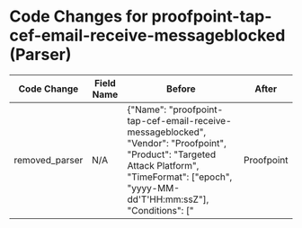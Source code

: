 # Code Changes for proofpoint-tap-cef-email-receive-messageblocked (Parser)

| Code Change | Field Name | Before | After |
|-------------|------------|--------|-------|
| removed_parser | N/A | {"Name": "proofpoint-tap-cef-email-receive-messageblocked", "Vendor": "Proofpoint", "Product": "Targeted Attack Platform", "TimeFormat": ["epoch", "yyyy-MM-dd'T'HH:mm:ssZ"], "Conditions": ["|Proofpoint|TAP|"], "Fields": ["\srt=({time}\d{13})", "^([^|]*\|){4}({result}[^|]+)", "\ssrc=({src_ip}((([0-9a-fA-F.]{0,4}):{1,2}){1,7}([0-9a-fA-F]){0,4})|(((25[0-5]|(2[0-4]|1\d|[0-9]|)\d)\.?\b){4}))(:({src_port}\d+))?", "\ssuser=({email_address}([A-Za-z0-9]+[!#$%&'+\/=?^_`~.\-])*[A-Za-z0-9]+@({email_domain}[^\]\s\"\\,;\|]+\.[^\]\s\"\\,;\|]+))", "\sduser=({user}[\w\.\-\!\#\^\~]{1,40}\$?)", "({alert_name}Proofpoint)", "\\"threatType\\":\\"({alert_type}[^\\"]+)", "\\"threatID\\":\\"({alert_id}[^\\"]+)", "\scs6=\[({additional_info}[^\]]+)", "eventTime=({time}\d\d\d\d-\d\d-\d\dT\d\d:\d\d:\d\dZ)"], "DupFields": ["user->email_recipients"], "ParserVersion": "v1.0.0"} | N/A |
